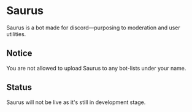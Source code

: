 # Saurus
Saurus is a bot made for discord—purposing to moderation and user utilities.

## Notice
You are not allowed to upload Saurus to any bot-lists under your name.

## Status
Saurus will not be live as it's still in development stage.
